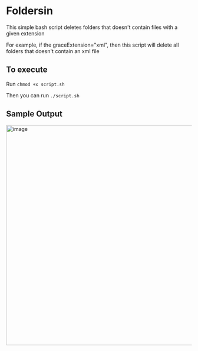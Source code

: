 # Foldersin
This simple bash script deletes folders that doesn't contain files with a given extension

For example, if the graceExtension="xml", then this script will delete all folders that doesn't contain an xml file

## To execute
Run `chmod +x script.sh`

Then you can run `./script.sh`

## Sample Output
<img width="597" alt="image" src="https://user-images.githubusercontent.com/31919592/225022276-e03a76e4-3e04-4daa-b8ae-1b6b667f44da.png">
